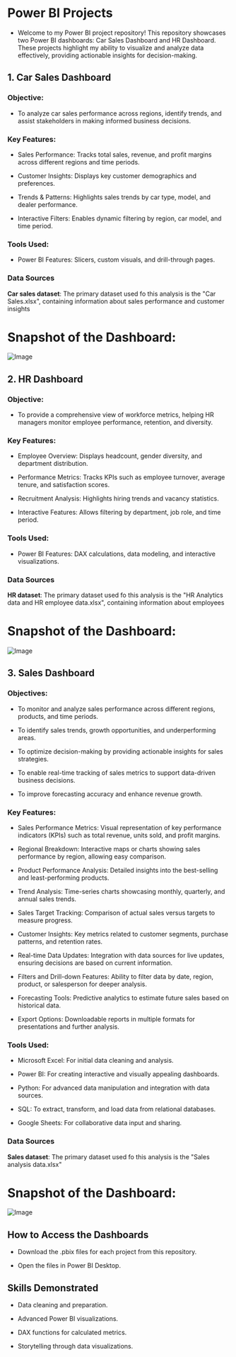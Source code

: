 # Power BI Projects
- Welcome to my Power BI project repository! This repository showcases two Power BI dashboards: Car Sales Dashboard and HR Dashboard. These projects highlight my ability to visualize and analyze data effectively, providing actionable insights for decision-making.
  
## 1. Car Sales Dashboard

### Objective:
- To analyze car sales performance across regions, identify trends, and assist stakeholders in making informed business decisions.

### Key Features:

- Sales Performance: Tracks total sales, revenue, and profit margins across different regions and time periods.

- Customer Insights: Displays key customer demographics and preferences.

- Trends & Patterns: Highlights sales trends by car type, model, and dealer performance.

- Interactive Filters: Enables dynamic filtering by region, car model, and time period.

### Tools Used:

- Power BI Features: Slicers, custom visuals, and drill-through pages.

### Data Sources

**Car sales dataset**: The primary dataset used fo this analysis is the "Car Sales.xlsx", containing information about sales performance and customer insights

# Snapshot of the Dashboard:


![Image](https://github.com/user-attachments/assets/5a299341-ec34-4886-9eeb-4906c2ce8167)

## 2. HR Dashboard

### Objective:

- To provide a comprehensive view of workforce metrics, helping HR managers monitor employee performance, retention, and diversity.

### Key Features:

- Employee Overview: Displays headcount, gender diversity, and department distribution.

- Performance Metrics: Tracks KPIs such as employee turnover, average tenure, and satisfaction scores.

- Recruitment Analysis: Highlights hiring trends and vacancy statistics.

- Interactive Features: Allows filtering by department, job role, and time period.

### Tools Used:

- Power BI Features: DAX calculations, data modeling, and interactive visualizations.

### Data Sources

**HR dataset**: The primary dataset used fo this analysis is the "HR Analytics data and HR employee data.xlsx", containing information about employees

# Snapshot of the Dashboard:


![Image](https://github.com/user-attachments/assets/e85236ea-f5fc-4547-b5de-25062bdeaa52)

## 3. Sales Dashboard


### Objectives:

- To monitor and analyze sales performance across different regions, products, and time periods.

- To identify sales trends, growth opportunities, and underperforming areas.

- To optimize decision-making by providing actionable insights for sales strategies.

- To enable real-time tracking of sales metrics to support data-driven business decisions.

- To improve forecasting accuracy and enhance revenue growth.

### Key Features:

- Sales Performance Metrics: Visual representation of key performance indicators (KPIs) such as total revenue, units sold, and profit margins.

- Regional Breakdown: Interactive maps or charts showing sales performance by region, allowing easy comparison.

- Product Performance Analysis: Detailed insights into the best-selling and least-performing products.

- Trend Analysis: Time-series charts showcasing monthly, quarterly, and annual sales trends.

- Sales Target Tracking: Comparison of actual sales versus targets to measure progress.

- Customer Insights: Key metrics related to customer segments, purchase patterns, and retention rates.

- Real-time Data Updates: Integration with data sources for live updates, ensuring decisions are based on current information.

- Filters and Drill-down Features: Ability to filter data by date, region, product, or salesperson for deeper analysis.

- Forecasting Tools: Predictive analytics to estimate future sales based on historical data.

- Export Options: Downloadable reports in multiple formats for presentations and further analysis.

### Tools Used:

- Microsoft Excel: For initial data cleaning and analysis.

- Power BI: For creating interactive and visually appealing dashboards.

- Python: For advanced data manipulation and integration with data sources.

- SQL: To extract, transform, and load data from relational databases.

- Google Sheets: For collaborative data input and sharing.

### Data Sources

**Sales dataset**: The primary dataset used fo this analysis is the "Sales analysis data.xlsx"

# Snapshot of the Dashboard:

![Image](https://github.com/user-attachments/assets/ae4f3ff7-ec58-4f66-9850-ee6086e33449)

## How to Access the Dashboards ##

- Download the .pbix files for each project from this repository.

- Open the files in Power BI Desktop.


## Skills Demonstrated ##

- Data cleaning and preparation.

- Advanced Power BI visualizations.

- DAX functions for calculated metrics.

- Storytelling through data visualizations.
